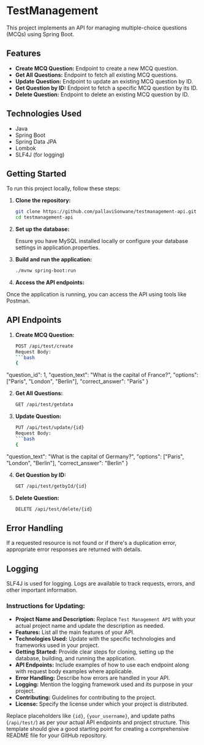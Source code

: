 # TestManagement

This project implements an API for managing multiple-choice questions (MCQs) using Spring Boot.

## Features

- **Create MCQ Question:** Endpoint to create a new MCQ question.
- **Get All Questions:** Endpoint to fetch all existing MCQ questions.
- **Update Question:** Endpoint to update an existing MCQ question by ID.
- **Get Question by ID:** Endpoint to fetch a specific MCQ question by its ID.
- **Delete Question:** Endpoint to delete an existing MCQ question by ID.

## Technologies Used

- Java
- Spring Boot
- Spring Data JPA
- Lombok
- SLF4J (for logging)

## Getting Started

To run this project locally, follow these steps:

1. **Clone the repository:**

   ```bash
   git clone https://github.com/pallaviSonwane/testmanagement-api.git
   cd testmanagement-api
   
2. **Set up the database:**
   
   Ensure you have MySQL installed locally or configure your database settings in application.properties.

3. **Build and run the application:**
    ```bash
   ./mvnw spring-boot:run

4. **Access the API endpoints:**

  Once the application is running, you can access the API using tools like Postman.

## API Endpoints

1. **Create MCQ Question:**

   ```bash
   POST /api/test/create
   Request Body:
   ```bash
   {
  "question_id": 1,
  "question_text": "What is the capital of France?",
  "options": ["Paris", "London", "Berlin"],
  "correct_answer": "Paris"
  }


2. **Get All Questions:**

   ```bash
   GET /api/test/getdata

3. **Update Question:**

   ```bash
   PUT /api/test/update/{id}
   Request Body:
   ```bash
   {
  "question_text": "What is the capital of Germany?",
  "options": ["Paris", "London", "Berlin"],
  "correct_answer": "Berlin"
  }


4. **Get Question by ID:**

     ```bash
     GET /api/test/getbyId/{id}
     
5. **Delete Question:**

   ```bash
   DELETE /api/test/delete/{id}

##  Error Handling

If a requested resource is not found or if there's a duplication error, appropriate error responses are returned with details.

## Logging

SLF4J is used for logging. Logs are available to track requests, errors, and other important information.


### Instructions for Updating:

- **Project Name and Description:** Replace `Test Management API` with your actual project name and update the description as needed.
- **Features:** List all the main features of your API.
- **Technologies Used:** Update with the specific technologies and frameworks used in your project.
- **Getting Started:** Provide clear steps for cloning, setting up the database, building, and running the application.
- **API Endpoints:** Include examples of how to use each endpoint along with request body examples where applicable.
- **Error Handling:** Describe how errors are handled in your API.
- **Logging:** Mention the logging framework used and its purpose in your project.
- **Contributing:** Guidelines for contributing to the project.
- **License:** Specify the license under which your project is distributed.

Replace placeholders like `{id}`, `{your_username}`, and update paths (`/api/test/`) as per your actual API endpoints and project structure. This template should give a good starting point for creating a comprehensive README file for your GitHub repository.
